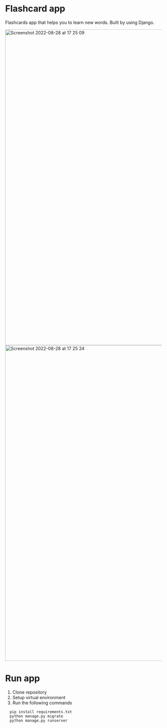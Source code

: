 # Flashcard app

Flashcards app that helps you to learn new words. Built by using Django.

<img width="1016" alt="Screenshot 2022-08-28 at 17 25 09" src="https://user-images.githubusercontent.com/91755007/187081869-5a91106e-e84a-4a88-84bc-b527053aa026.png">
<img width="1016" alt="Screenshot 2022-08-28 at 17 25 24" src="https://user-images.githubusercontent.com/91755007/187081882-a65bf1f4-acd2-4da3-b57f-d31e89de6a58.png">




Run app
====================
1. Clone repository
2. Setup virtual environment
3. Run the following commands
```
  pip install requirements.txt
  python manage.py migrate
  python manage.py runserver
```
